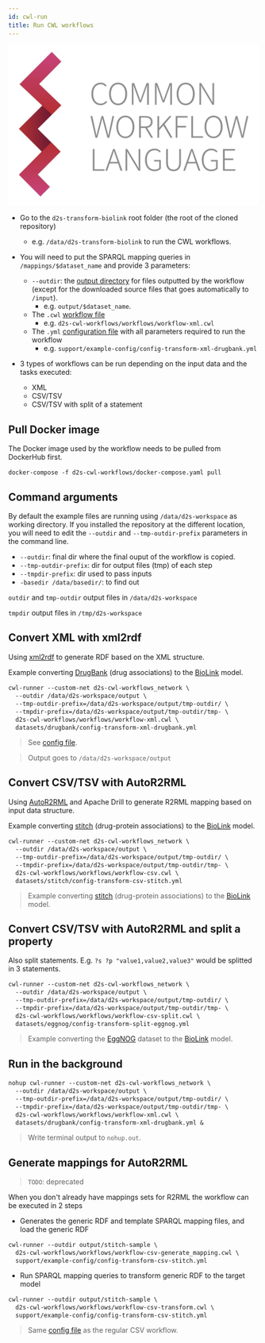```yaml
---
id: cwl-run
title: Run CWL workflows
---
```


![CWL](/img/CWL_logo.png)


* Go to the `d2s-transform-biolink` root folder (the root of the cloned repository)
  * e.g. `/data/d2s-transform-biolink` to run the CWL workflows.
* You will need to put the SPARQL mapping queries in `/mappings/$dataset_name` and provide 3 parameters:
  * `--outdir`: the [output directory](https://github.com/MaastrichtU-IDS/d2s-transform-biolink/tree/master/output/stitch) for files outputted by the workflow (except for the downloaded source files that goes automatically to `/input`). 
    * e.g. `output/$dataset_name`.
  * The `.cwl` [workflow file](https://github.com/MaastrichtU-IDS/d2s-transform-biolink/blob/master/support/cwl/workflow-xml.cwl)
    * e.g. `d2s-cwl-workflows/workflows/workflow-xml.cwl`
  * The `.yml` [configuration file](https://github.com/MaastrichtU-IDS/d2s-transform-biolink/blob/master/support/example-config/config-transform-xml-drugbank.yml) with all parameters required to run the workflow
    * e.g. `support/example-config/config-transform-xml-drugbank.yml`
* 3 types of workflows can be run depending on the input data and the tasks executed:

  * XML
  * CSV/TSV
  * CSV/TSV with split of a statement



## Pull Docker image

The Docker image used by the workflow needs to be pulled from DockerHub first.

```shell
docker-compose -f d2s-cwl-workflows/docker-compose.yaml pull
```

## Command arguments

By default the example files are running using `/data/d2s-workspace` as working directory. If you installed the repository at the different location, you will need to edit the `--outdir` and `--tmp-outdir-prefix` parameters in the command line.

- `--outdir`: final dir where the final ouput of the workflow is copied.
- `--tmp-outdir-prefix`: dir for output files (tmp) of each step 
- `--tmpdir-prefix`: dir used to pass inputs
- `-basedir /data/basedir/`: to find out

`outdir` and `tmp-outdir` output files in `/data/d2s-workspace`

`tmpdir` output files in `/tmp/d2s-workspace`

## Convert XML with xml2rdf

Using [xml2rdf](https://github.com/MaastrichtU-IDS/xml2rdf) to generate RDF based on the XML structure.

Example converting [DrugBank](https://github.com/MaastrichtU-IDS/d2s-transform-biolink/tree/master/datasets/drugbank) (drug associations) to the [BioLink](https://biolink.github.io/biolink-model/docs/) model.

```shell
cwl-runner --custom-net d2s-cwl-workflows_network \
  --outdir /data/d2s-workspace/output \
  --tmp-outdir-prefix=/data/d2s-workspace/output/tmp-outdir/ \
  --tmpdir-prefix=/data/d2s-workspace/output/tmp-outdir/tmp- \
  d2s-cwl-workflows/workflows/workflow-xml.cwl \
  datasets/drugbank/config-transform-xml-drugbank.yml
```

> See [config file](https://github.com/MaastrichtU-IDS/d2s-transform-biolink/blob/master/support/example-config/config-transform-xml-drugbank.yml).

> Output goes to `/data/d2s-workspace/output`

## Convert CSV/TSV with AutoR2RML

Using [AutoR2RML](https://github.com/amalic/autor2rml) and Apache Drill to generate R2RML mapping based on input data structure.

Example converting [stitch](https://github.com/MaastrichtU-IDS/d2s-transform-biolink/tree/master/datasets/stitch) (drug-protein associations) to the [BioLink](https://biolink.github.io/biolink-model/docs/) model.

```shell
cwl-runner --custom-net d2s-cwl-workflows_network \
  --outdir /data/d2s-workspace/output \
  --tmp-outdir-prefix=/data/d2s-workspace/output/tmp-outdir/ \
  --tmpdir-prefix=/data/d2s-workspace/output/tmp-outdir/tmp- \
  d2s-cwl-workflows/workflows/workflow-csv.cwl \
  datasets/stitch/config-transform-csv-stitch.yml
```

> Example converting [stitch](https://github.com/MaastrichtU-IDS/d2s-transform-biolink/tree/master/datasets/stitch) (drug-protein associations) to the [BioLink](https://biolink.github.io/biolink-model/docs/) model.

## Convert CSV/TSV with AutoR2RML and split a property

Also split statements. E.g. `?s ?p "value1,value2,value3"` would be splitted in 3 statements.

```shell
cwl-runner --custom-net d2s-cwl-workflows_network \
  --outdir /data/d2s-workspace/output \
  --tmp-outdir-prefix=/data/d2s-workspace/output/tmp-outdir/ \
  --tmpdir-prefix=/data/d2s-workspace/output/tmp-outdir/tmp- \
  d2s-cwl-workflows/workflows/workflow-csv-split.cwl \
  datasets/eggnog/config-transform-split-eggnog.yml
```

> Example converting the [EggNOG](https://github.com/MaastrichtU-IDS/d2s-transform-biolink/tree/master/datasets/drugbank) dataset to the [BioLink](https://biolink.github.io/biolink-model/docs/) model.

## Run in the background

```shell
nohup cwl-runner --custom-net d2s-cwl-workflows_network \
  --outdir /data/d2s-workspace/output \
  --tmp-outdir-prefix=/data/d2s-workspace/output/tmp-outdir/ \
  --tmpdir-prefix=/data/d2s-workspace/output/tmp-outdir/tmp- \
  d2s-cwl-workflows/workflows/workflow-xml.cwl \
  datasets/drugbank/config-transform-xml-drugbank.yml &
```

> Write terminal output to `nohup.out`.

## Generate mappings for AutoR2RML

> `TODO`: deprecated

When you don't already have mappings sets for R2RML the workflow can be executed in 2 steps

- Generates the generic RDF and template SPARQL mapping files, and load the generic RDF

```shell
cwl-runner --outdir output/stitch-sample \
  d2s-cwl-workflows/workflows/workflow-csv-generate_mapping.cwl \
  support/example-config/config-transform-csv-stitch.yml
```

- Run SPARQL mapping queries to transform generic RDF to the target model 

```shell
cwl-runner --outdir output/stitch-sample \
  d2s-cwl-workflows/workflows/workflow-csv-transform.cwl \
  support/example-config/config-transform-csv-stitch.yml
```

> Same [config file](https://github.com/MaastrichtU-IDS/d2s-transform-biolink/blob/master/support/cwl/config/config-transform-csv-stitch.yml) as the regular CSV workflow.